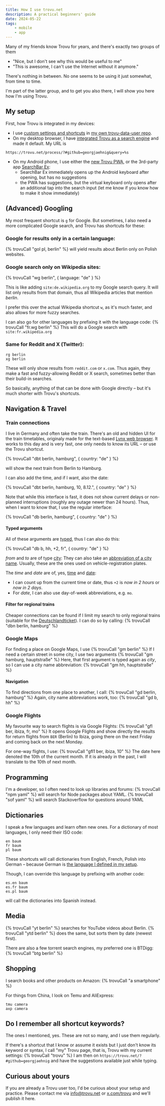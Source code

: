 ```yaml
---
title: How I use trovu.net
description: A practical beginners' guide
date: 2024-05-22
tags:
    - mobile
    - app
---
```


Many of my friends know Trovu for years, and there's exactly two groups of them

-   "Nice, but I don't see why this would be useful to me"
-   "This is awesome, I can't use the Internet without it anymore."

There's nothing in between. No one seems to be using it just somewhat, from time to time.

I'm part of the latter group, and to get you also there, I will show you here how I'm using Trovu.

## My setup

First, how Trovu is integrated in my devices:

-   I use [custom settings and shortcuts](https://trovu.net/docs/users/advanced/) in [my own trovu-data-user repo](https://github.com/georgjaehnig/trovu-data-user/).
-   On my desktop browser, I have [integrated Trovu as a search engine](https://trovu.net/docs/users/integration#chrome) and made it default. My URL is

```
https://trovu.net/process/?#github=georgjaehnig&query=%s
```

-   On my Android phone, I use either the [new Trovu PWA](https://trovu.net/docs/users/integration#pwa-progressive-web-app), or the 3rd-party app [SearchBar Ex](https://trovu.net/docs/users/integration#searchbar-ex-search-widget):
    -   SearchBar Ex immediately opens up the Android keyboard after opening, but has no suggestions
    -   the PWA has suggestions, but the virtual keyboard only opens after an additional tap into the search input (let me know if you know how to make it show immediately)

## (Advanced) Googling

My most frequent shortcut is `g` for Google. But sometimes, I also need a more complicated Google search, and Trovu has shortcuts for these:

### Google for results only in a certain language:

{% trovuCall "gol pl, berlin" %}
will yield results about Berlin only on Polish websites.

### Google search only on Wikipedia sites:

{% trovuCall "wg berlin", { language: "de" } %}

This is like adding `site:de.wikipedia.org` to my Google search query. It will list only results from that domain, thus all Wikipedia articles that mention _berlin_.

I prefer this over the actual Wikipedia shortcut `w`, as it's much faster, and also allows for more fuzzy searches.

I can also go for other languages by prefixing it with the language code:
{% trovuCall "fr.wg berlin" %}
This will do a Google search with `site:fr.wikipedia.org`

### Same for Reddit and X (Twitter):

```
rg berlin
xg berlin
```

These will only show results from `reddit.com` or `x.com`. Thus again, they make a fast and fuzzy-allowing Reddit or X search, sometimes better than their build-in searches.

So basically, anything of that can be done with Google directly – but it's much shorter with Trovu's shortcuts.

## Navigation & Travel

### Train connections

I live in Germany and often take the train. There's an old and hidden UI for the train timetables, originaly made for the text-based [Lynx web browser](<https://en.wikipedia.org/wiki/Lynx_(web_browser)>). It works to this day and is very fast, one only needs to know its URL – or use the Trovu shortcut.

{% trovuCall "dbt berlin, hamburg", { country: "de" } %}

will show the next train from Berlin to Hamburg.

I can also add the time, and if I want, also the date:

{% trovuCall "dbt berlin, hamburg, 10, 8.12.", { country: "de" } %}

Note that while this interface is fast, it does not show current delays or non-planned interruptions (roughly any outage newer than 24 hours). Thus, when I want to know that, I use the regular interface:

{% trovuCall "db berlin, hamburg", { country: "de" } %}

#### Typed arguments

All of these arguments are [typed](https://trovu.net/docs/shortcuts/url#argument-types), thus I can also do this:

{% trovuCall "db b, hh, +2, fr", { country: "de" } %}

_from_ and _to_ are of type [city](https://trovu.net/docs/shortcuts/url#city): They can also take an [abbreviation of a city name](https://github.com/trovu/trovu/tree/master/data/types/city). Usually, these are the ones used on vehicle-registration plates.

The _time_ and _date_ are of, yes, [time](https://trovu.net/docs/shortcuts/url#time) and [date](https://trovu.net/docs/shortcuts/url#date):

-   I can count up from the current time or date, thus `+2` is _now in 2 hours_ or _now in 2 days_.
-   For _date_, I can also use day-of-week abbreviations, e.g. `mo`.

#### Filter for regional trains

Cheaper connections can be found if I limit my search to only regional trains (suitable for the [Deutschlandticket](https://en.wikipedia.org/wiki/Deutschlandticket)). I can do so by calling:
{% trovuCall "dbn berlin, hamburg" %}

### Google Maps

For finding a place on Google Maps, I use
{% trovuCall "gm berlin" %}
If I need a certain street in some city, I use two arguments
{% trovuCall "gm hamburg, hauptstraße" %}
Here, that first argument is typed again as _city_, so I can use a city name abbreviation:
{% trovuCall "gm hh, hauptstraße" %}

#### Navigation

To find directions from one place to another, I call:
{% trovuCall "gd berlin, hamburg" %}
Again, city name abbreviations work, too:
{% trovuCall "gd b, hh" %}

### Google Flights

My favourite way to search flights is via Google Flights:
{% trovuCall "gfl ber, ibiza, fr, mo" %}
It opens Google Flights and show directly the results for return flights from `BER` (Berlin) to Ibiza, going there on the next Friday and coming back on the next Monday.

For one-way flights, I use:
{% trovuCall "gfl1 ber, ibiza, 10" %}
The date here denoted the 10th of the current month. If it is already in the past, I will translate to the 10th of next month.

## Programming

I'm a developer, so I often need to look up libraries and forums:
{% trovuCall "npm yaml" %}
will search for Node packages about YAML.
{% trovuCall "sof yaml" %}
will search Stackoverflow for questions around YAML

## Dictionaries

I speak a few languages and learn often new ones. For a dictionary of most languages, I only need their ISO code:

```
en baum
fr baum
pl baum
```

These shortcuts will call dictionaries from English, French, Polish into German – because German is [the language I defined in my setup](https://trovu.net/docs/users/advanced#language).

Though, I can override this language by prefixing with another code:

```
es.en baum
es.fr baum
es.pl baum
```

will call the dictionaries into Spanish instead.

## Media

{% trovuCall "yt berlin" %}
searches for YouTube videos about Berlin.
{% trovuCall "ytd berlin" %}
does the same, but sorts them by date (newest first).

There are also a few torrent search engines, my preferred one is BTDigg:
{% trovuCall "btg berlin" %}

## Shopping

I search books and other products on Amazon:
{% trovuCall "a smartphone" %}

For things from China, I look on Temu and AliExpress:

```
tmu camera
axp camera
```

## Do I remember all shortcut keywords?

The ones I mentioned, yes. These are not so many, and I use them regularly.

If there's a shortcut that I know or assume it exists but I just don't know its keyword or syntax, I call "my" Trovu page, that is, Trovu with my current settings:
{% trovuCall "trovu" %}
I am then on `https://trovu.net/?#github=georgjaehnig` and have the suggestions available just while typing.

## Curious about yours

If you are already a Trovu user too, I'd be curious about your setup and practice. Please contact me via info@trovu.net or [x.com/trovu](https://x.com/trovu_net) and we'll publish it here.
